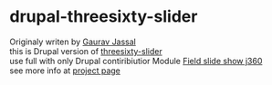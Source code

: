 drupal-threesixty-slider
========================
Originaly writen by <a href="https://github.com/creativeaura">Gaurav Jassal</a> <br>
this is Drupal version of <a href="https://github.com/creativeaura/threesixty-slider">threesixty-slider</a> <br>
use full with only Drupal contiribiutior Module <a href="https://drupal.org/sandbox/coderider/2274229">Field slide show j360 </a><br>
see more info at <a href="https://www.drupal.org/project/field_slide_show_j360">project page</a> 
